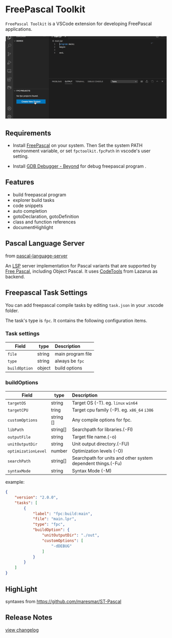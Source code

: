 # FreePascal Toolkit 
`FreePascal Toolkit` is a VSCode extension for developing FreePascal applications.

![FreePascal Toolkit preview](images/fpctoolkit.gif)

## Requirements

- Install [FreePascal](https://www.freepascal.org/download.var) on your system. Then Set the system PATH environment variable, or set `fpctoolkit.fpcPath` in vscode's user setting. 

- Install [GDB Debugger - Beyond](https://marketplace.visualstudio.com/items?itemName=coolchyni.beyond-debug) for  debug freepascal program .


## Features
- build freepascal program
- explorer build tasks
- code snippets
- auto completion
- gotoDeclaration, gotoDefinition
- class and function references 
- documentHighlight

## Pascal Language Server 

from [pascal-language-server](https://github.com/coolchyni/pascal-language-server)

An [LSP](https://microsoft.github.io/language-server-protocol/) server
implementation for Pascal variants that are supported by [Free
Pascal](https://www.freepascal.org/), including Object Pascal. It uses
[CodeTools](https://wiki.lazarus.freepascal.org/Codetools) from
Lazarus as backend.

## Freepascal Task Settings

You can add freepascal compile tasks by editing `task.json` in your .vscode folder.

The task's type is `fpc`. It contains the following configuration items.

### Task settings
Field   | type  |  Description  |
------  | ----- |  :-------------
`file`  | string|main program file
`type`  | string|always be `fpc`
`buildOption`|object|build options

### buildOptions
Field  | type | Description  |
-------| ---- |:---------------
`targetOS`  | string | Target OS (-T).  eg. `linux` `win64`
`targetCPU` |tring| Target cpu family (-P). eg. `x86_64` `i386`
`customOptions`|string []| Any compile options for fpc.     
`libPath`|string[]|Searchpath for libraries.(-Fl)
`outputFile`| string| Target file name.(-o)
`unitOutputDir`| string|Unit output directory.(-FU)
`optimizationLevel`| number|Optimization levels (-O)
`searchPath`| string[]|Searchpath for units and other system dependent things.(-Fu)
`syntaxMode`| string|Syntax Mode (-M)

example:
~~~json
{
	"version": "2.0.0",
	"tasks": [
		{
			"label": "fpc:build:main",
			"file": "main.lpr",
			"type": "fpc",
			"buildOption": {
				"unitOutputDir": "./out",
				"customOptions": [
					"-dDEBUG"
				]
			}
		}
	]
}
~~~


## HighLight

syntaxes from https://github.com/maresmar/ST-Pascal


## Release Notes

[view changelog](CHANGELOG.md)


